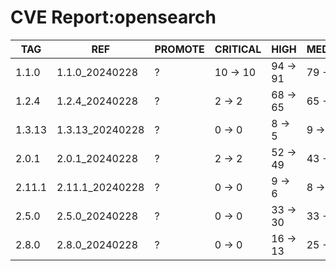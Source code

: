 # CVE Report:opensearch
|  TAG   |       REF       | PROMOTE | CRITICAL |   HIGH   |  MEDIUM  |   LOW    | UNKNOWN |
|--------|-----------------|---------|----------|----------|----------|----------|---------|
| 1.1.0  | 1.1.0_20240228  | ?       | 10 -> 10 | 94 -> 91 | 79 -> 75 | 13 -> 13 | 0 -> 0  |
| 1.2.4  | 1.2.4_20240228  | ?       | 2 -> 2   | 68 -> 65 | 65 -> 61 | 9 -> 9   | 0 -> 0  |
| 1.3.13 | 1.3.13_20240228 | ?       | 0 -> 0   | 8 -> 5   | 9 -> 5   | 0 -> 0   | 0 -> 0  |
| 2.0.1  | 2.0.1_20240228  | ?       | 2 -> 2   | 52 -> 49 | 43 -> 39 | 10 -> 10 | 0 -> 0  |
| 2.11.1 | 2.11.1_20240228 | ?       | 0 -> 0   | 9 -> 6   | 8 -> 4   | 0 -> 0   | 0 -> 0  |
| 2.5.0  | 2.5.0_20240228  | ?       | 0 -> 0   | 33 -> 30 | 33 -> 29 | 11 -> 11 | 0 -> 0  |
| 2.8.0  | 2.8.0_20240228  | ?       | 0 -> 0   | 16 -> 13 | 25 -> 21 | 8 -> 8   | 0 -> 0  |
